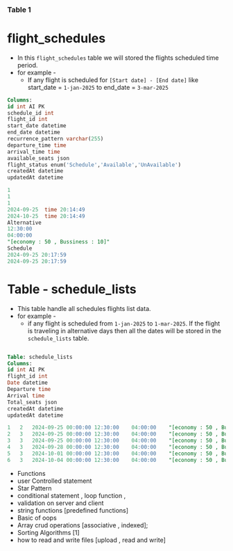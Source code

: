 ### Table 1 

# flight_schedules 
- In this `flight_schedules` table we will stored the flights scheduled time period.
- for example -
     - If any flight is scheduled for `[Start date] - [End date]` like start_date = `1-jan-2025` to end_date = `3-mar-2025`


```sql
Columns:
id int AI PK  
schedule_id int 
flight_id int 
start_date datetime 
end_date datetime 
recurrence_pattern varchar(255) 
departure_time time 
arrival_time time 
available_seats json 
flight_status enum('Schedule','Available','UnAvailable') 
createdAt datetime 
updatedAt datetime

```

```sql
1	
1
1
2024-09-25  time 20:14:49	
2024-10-25  time 20:14:49	
Alternative	
12:30:00	
04:00:00	
"[economy : 50 , Bussiness : 10]"	
Schedule	
2024-09-25 20:17:59	
2024-09-25 20:17:59

```




# Table - schedule_lists
- This table handle all schedules flights list data.
- for example -
     - if any flight is scheduled from `1-jan-2025`  to `1-mar-2025`. If the flight is traveling in alternative days then all the dates will be stored in the `schedule_lists` table.

```sql

Table: schedule_lists
Columns:
id int AI PK 
flight_id int 
Date datetime 
Departure time 
Arrival time 
Total_seats json 
createdAt datetime 
updatedAt datetime

```

```sql
1	2	2024-09-25 00:00:00	12:30:00	04:00:00	"[economy : 50 , Bussiness : 10]"	2024-09-25 21:02:22	2024-09-25 21:02:22
2	3	2024-09-25 00:00:00	12:30:00	04:00:00	"[economy : 50 , Bussiness : 10]"	2024-09-25 21:03:05	2024-09-25 21:03:05
3	3	2024-09-25 00:00:00	12:30:00	04:00:00	"[economy : 50 , Bussiness : 10]"	2024-09-25 21:03:26	2024-09-25 21:03:26
4	3	2024-09-28 00:00:00	12:30:00	04:00:00	"[economy : 50 , Bussiness : 10]"	2024-09-25 21:03:26	2024-09-25 21:03:26
5	3	2024-10-01 00:00:00	12:30:00	04:00:00	"[economy : 50 , Bussiness : 10]"	2024-09-25 21:03:26	2024-09-25 21:03:26
6	3	2024-10-04 00:00:00	12:30:00	04:00:00	"[economy : 50 , Bussiness : 10]"	2024-09-25 21:03:26	2024-09-25 21:03:26
```


- Functions
- user Controlled statement 
- Star Pattern 
- conditional statement , loop function , 
- validation on server and client
- string functions [predefined functions]
- Basic of oops
- Array crud operations [associative , indexed];
- Sorting Algorithms [1]
- how to read and write files [upload , read and write]
